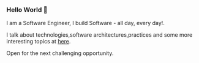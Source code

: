 ### Hello World 👋

I am a Software Engineer, I build Software - all day, every day!.

I talk about technologies,software architectures,practices and some more interesting topics at [here](https://isurunuwanthilaka.github.io).

Open for the next challenging opportunity.
